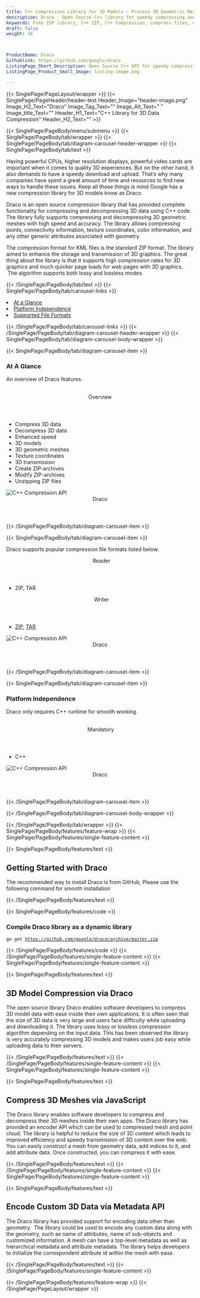 ```yaml
---
title: C++ Compression Library for 3D Models – Process 3D Geometric Meshes
description: Draco - Open Source C++ library for speedy compressing and decompressing of 3D geometric meshes & point clouds. It enhances storage and transmission of 3D data.
keywords: Free ZIP library, C++ ZIP, C++ Compression, compress files, decompress files, ZIP C++ API, cpp compression Library, Open Source C++ Library, C++ Zip programming, create  zip archives, Opening zip archives, Modify ZIP archives, save archive to a file, List zip archive, password protected ZIP archives
draft: false
weight: 16



ProductName: Draco
Githublink: https://github.com/google/draco
ListingPage_Short_Description: Open Source C++ API for speedy compression and decompression of 3D geometric meshes & point clouds.
ListingPage_Product_Small_Image: listing-image.png 

---
```


{{< SinglePage/PageLayout/wrapper >}}
{{< SinglePage/PageHeader/header-text
Header_Image="header-image.png"
Image_H2_Text="Draco"
Image_Tag_Text=""
Image_Alt_Text=" "
Image_title_Text=""
Header_H1_Text="C++ Library for 3D Data Compression"
Header_H2_Text="" >}}

{{< SinglePage/PageBody/menu/submenu >}}
{{< SinglePage/PageBody/tab/wrapper >}}
{{< SinglePage/PageBody/tab/diagram-carousel-header-wrapper >}}
{{< SinglePage/PageBody/tab/text >}}



<p>Having powerful CPUs, higher resolution displays, powerful video cards are important when it comes to quality 3D experiences. But on the other hand, it also demands to have a speedy download and upload. That’s why many companies have spent a great amount of time and resources to find new ways to handle these issues. Keep all those things is mind Google has a new compression library for 3D models know as Draco.</p>
<p>Draco is an open source compression library that has provided complete functionality for compressing and decompressing 3D data using C++ code. The library fully supports compressing and decompressing 3D geometric meshes with high speed and accuracy. The library allows compressing points, connectivity information, texture coordinates, color information, and any other generic attributes associated with geometry.</p>
<p>The compression format for KML files is the standard ZIP format. The library aimed to enhance the storage and transmission of 3D graphics. The great thing about the library is that it supports high compression rates for 3D graphics and much quicker page loads for web pages with 3D graphics.  The algorithm supports both lossy and lossless modes.</p>

{{< /SinglePage/PageBody/tab/text >}}
{{< SinglePage/PageBody/tab/carousel-links >}}

<li data-target="#diagramcarousel" data-slide-to="0"><a href="#">At a Glance</a></li>
<li data-target="#diagramcarousel" data-slide-to="2"><a href="#">Platform Independence</a></li>
<li data-target="#diagramcarousel" data-slide-to="1"><a class="activetab" href="#">Supported File Formats</a></li>


{{< /SinglePage/PageBody/tab/carousel-links >}}
{{< /SinglePage/PageBody/tab/diagram-carousel-header-wrapper >}}
{{< SinglePage/PageBody/tab/diagram-carousel-body-wrapper >}}

{{< SinglePage/PageBody/tab/diagram-carousel-item >}}
<h3>At A Glance</h3>
<p>An overview of Draco features.</p>
<div class="diagram1 d1-poi">
<div class="d1-row">
<div class="d1-col d1-left"> </div>
<!--/left-->
<div class="d1-col d1-right"><header>Overview</header>
<ul>
<li>Compress 3D data</li>
<li>Decompress 3D data</li>
<li>Enhanced speed</li>
<li>3D models</li>
<li>3D geometric meshes</li>
<li>Texture coordinates</li>
<li>3D transmission</li>
<li>Create ZIP-archives</li>
<li>Modify ZIP-archives</li>
<li>Unzipping ZIP files</li>
</ul>
</div>
<!--/right--></div>
<!--/row-->
<div class="d1-logo"><img class="bg-lite" src='listing-image.png' alt="C++ Compression API"><header>Draco</header><footer><small></small></footer></div>
<!--/logo--></div>
<!--/diagram1-->
{{< /SinglePage/PageBody/tab/diagram-carousel-item >}}

{{< SinglePage/PageBody/tab/diagram-carousel-item >}}
<p>Draco supports popular compression file formats listed below.</p>
<div class="diagram1 d2  d1-poi">
<div class="d1-row">
<div class="d1-col d1-left"><header><i class="fa fa-arrows-v "> </i> Reader</header>
<ul>
<li>ZIP, TAR</li>
</ul>
</div>
<!--/left-->
<div class="d1-col d1-right"><header><i class="fa  fa-long-arrow-down"> </i> Writer</header>
<ul>
<li><a href="https://wiki.fileformat.com/compression/zip/">ZIP</a>, <a href="https://wiki.fileformat.com/compression/tar/">TAR</a></li>
</ul>
</div>
<!--/right--></div>
<!--/row-->
<div class="d1-logo"><img class="bg-lite" src='listing-image.png' alt="C++ Compression API"><header>Draco</header><footer><small></small></footer></div>
<!--/logo--></div>
<!--/diagram2-->
{{< /SinglePage/PageBody/tab/diagram-carousel-item >}}

{{< SinglePage/PageBody/tab/diagram-carousel-item >}}
<h3>Platform Independence</h3>
<p>Draco only requires C++ runtime for smooth working.</p>
<div class="diagram1 d1-poi">
<div class="d1-row">
<div class="d1-col d1-left"> </div>
<!--/left-->
<div class="d1-col d1-right"><header><i class="fa fa-cubes"> </i>Mandatory</header>
<ul>
<li>C++</li>
</ul>
</div>
<!--/right--></div>
<!--/row-->
<div class="d1-logo"><img class="bg-lite" src='listing-image.png' alt="C++ Compression API"><header>Draco</header><footer><small></small></footer></div>
<!--/logo--></div>
<!--/diagram2 -->
{{< /SinglePage/PageBody/tab/diagram-carousel-item >}}

{{< /SinglePage/PageBody/tab/diagram-carousel-body-wrapper >}}

{{< /SinglePage/PageBody/tab/wrapper >}}
{{< SinglePage/PageBody/features/feature-wrap >}}
{{< SinglePage/PageBody/features/single-feature-content >}}

{{< SinglePage/PageBody/features/text >}}
<h2 class="h2title">Getting Started with Draco</h2>
<p>The recommended way to install Draco is from GitHub, Please use the following command for smooth installation</p>
{{< /SinglePage/PageBody/features/text >}}

{{< SinglePage/PageBody/features/code >}}
<h3>Compile Draco library as a dynamic library</h3>
<pre><code class="html">go get <a href="https://github.com/google/draco/archive/master.zip">https://github.com/google/draco/archive/master.zip</a><br></code></pre>


{{< /SinglePage/PageBody/features/code >}}
{{< /SinglePage/PageBody/features/single-feature-content >}}
{{< SinglePage/PageBody/features/single-feature-content >}}

{{< SinglePage/PageBody/features/text >}}
<h2 class="h2title">3D Model Compression via Draco</h2>
<p>The open source library Draco enables software developers to compress 3D model data with ease inside their own applications. It is often seen that the size of 3D data is very large and users face difficulty while uploading and downloading it. The library uses lossy or lossless compression algorithm depending on the input data. This has been observed the library is very accurately compressing 3D models and makes users job easy while uploading data to their servers.</p>

{{< /SinglePage/PageBody/features/text >}}
{{< /SinglePage/PageBody/features/single-feature-content >}}
{{< SinglePage/PageBody/features/single-feature-content >}}

{{< SinglePage/PageBody/features/text >}}
<h2 class="h2title">Compress 3D Meshes via JavaScript</h2>
<p>The Draco library enables software developers to compress and decompress their 3D meshes inside their own apps. The Draco library has provided an encoder API which can be used to compressed mesh and point cloud. The library is helpful to reduce the size of 3D content which leads to improved efficiency and speedy transmission of 3D content over the web. You can easily construct a mesh from geometry data, add indices to it, and add attribute data. Once constructed, you can compress it with ease.</p>

{{< /SinglePage/PageBody/features/text >}}
{{< /SinglePage/PageBody/features/single-feature-content >}}
{{< SinglePage/PageBody/features/single-feature-content >}}

{{< SinglePage/PageBody/features/text >}}
<h2 class="h2title">Encode Custom 3D Data via Metadata API</h2>
<p>The Draco library has provided support for encoding data other than geometry.  The library could be used to encode any custom data along with the geometry, such as name of attributes, name of sub-objects and customized information. A mesh can have a top-level metadata as well as hierarchical metadata and attribute metadata. The library helps developers to initialize the correspondent attribute id within the mesh with ease.</p>

{{< /SinglePage/PageBody/features/text >}}
{{< /SinglePage/PageBody/features/single-feature-content >}}

{{< /SinglePage/PageBody/features/feature-wrap >}}
{{< /SinglePage/PageLayout/wrapper >}}